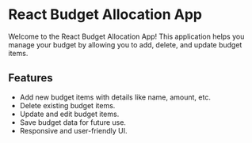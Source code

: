 # React Budget Allocation App

Welcome to the React Budget Allocation App! This application helps you manage your budget by allowing you to add, delete, and update budget items.

## Features

- Add new budget items with details like name, amount, etc.
- Delete existing budget items.
- Update and edit budget items.
- Save budget data for future use.
- Responsive and user-friendly UI.
 
 
